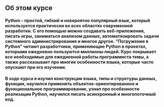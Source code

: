 ## Об этом курсе

#### Python – простой, гибкий и невероятно популярный язык, который используется практически во всех областях современной разработки. С его помощью можно создавать веб-приложения, писать игры, заниматься анализом данных, автоматизировать задачи системного администрирования и многое другое. “Погружение в Python” читают разработчики, применяющие Python в проектах, которыми ежедневно пользуются миллионы людей. Курс покрывает все необходимые для ежедневной работы программиста темы, а также рассказывает про многие особенности языка, которые часто опускают при его изучении.

#### В ходе курса я изучил конструкции языка, типы и структуры данных, функции, научился применять объектно-ориентированное и функциональное программирование, узнал про особенности реализации Python, научился писать асинхронный и многопоточный код. 
